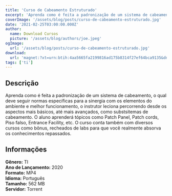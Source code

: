 ```yaml
---
title: 'Curso de Cabeamento Estruturado'
excerpt: 'Aprenda como é feita a padronização de um sistema de cabeamento, o qual deve seguir normas específicas para a sinergia com os elementos do ambiente e melhor funcionamento, o instrutor leciona percorrendo desde os aspectos mais básicos, até mais avançados, como substsitemas de cabeamento. O aluno'
coverImage: '/assets/blog/posts/curso-de-cabeamento-estruturado.jpg'
date: '2021-02-25T03:00:00.000Z'
author:
  name: Download Cursos
  picture: '/assets/blog/authors/joe.jpeg'
ogImage:
  url: '/assets/blog/posts/curso-de-cabeamento-estruturado.jpg'
download:
  url: 'magnet:?xt=urn:btih:4aa5665fa2199816ad175b8314f27ef64bca9135&dn=Curso%20Cabeamento%20Estruturado%20-%20EADCCNA&tr=udp%3a%2f%2ftracker.openbittorrent.com%3a80%2fannounce&tr=udp%3a%2f%2ftracker.opentrackr.org%3a1337%2fannounce'
tags: ['ti']
---
```

<h2>Descrição</h2>
<p>Aprenda como é feita a padronização de um sistema de cabeamento, o qual deve seguir normas específicas para a sinergia com os elementos do ambiente e melhor funcionamento, o instrutor leciona percorrendo desde os aspectos mais básicos, até mais avançados, como substsitemas de cabeamento. O aluno aprenderá tópicos como Patch Panel, Patch cords, Piso falso, Entrance Facility, etc. O curso conta também com diversos cursos como bônus, recheados de labs para que você realmente absorva os conhecimentos repassados.</p><h2>Informações</h2><p><strong>Gênero:</strong> TI<br/> <strong>Ano de Lançamento:</strong> 2020<br/> <strong>Formato:</strong> MP4<br/> <strong>Idioma:</strong> Português<br/> <strong>Tamanho:</strong> 562 MB<br/> <strong>Servidor:</strong> Torrent</p>
